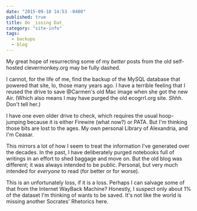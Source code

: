 ```yaml
---
date: "2015-09-18 14:53 -0400"
published: true
title: On _issing Dat_
category: "site-info"
tags: 
  - backups
  - blog
---
```



My great hope of resurrecting some of my _better_ posts from the old self-hosted clevermonkey.org may be fully dashed.

I cannot, for the life of me, find the backup of the MySQL database that powered that site, lo, those many years ago. I have a terrible feeling that I reused the drive to save @Carmen's old Mac image when she got the new Air. (Which also means I may have purged the old ecogrrl.org site. _Shhh_. Don't tell her.)

I have one even older drive to check, which requires the usual hoop-jumping because it is either Firewire (what now?) or PATA. But I'm thinking those bits are lost to the ages. My own personal Library of Alexandria, and I'm Ceasar.

This mirrors a lot of how I seem to treat the information I've generated over the decades. In the past, I have deliberately purged notebooks full of writings in an effort to shed baggage and move on. But the old blog was different; it was always intended to be public. Personal, but very much intended for _everyone_ to read (for better or for worse).

This is an unfortunately loss, if it is a loss. Perhaps I can salvage some of that from the Internet WayBack Machine? Honestly, I suspect only about 1% of the dataset I'm thinking of wants to be saved. It's not like the world is missing another Socrates' Rhetorics here.
